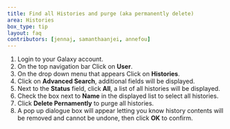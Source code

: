 ```yaml
---
title: Find all Histories and purge (aka permanently delete)
area: Histories      
box_type: tip
layout: faq          
contributors: [jennaj, samanthaanjei, annefou]
---
```

1. Login to your Galaxy account.
2. On the top navigation bar Click on **User**. 
3. On the drop down menu that appears Click on **Histories**.
4. Click on **Advanced Search**, additional fields will be displayed. 
5. Next to the **Status** field, click **All**, a list of all histories will be displayed.
6. Check the box next to **Name** in the displayed list to select all histories.
7. Click **Delete Pernamently** to purge all histories.
8. A pop up dialogue box will appear letting you know history contents will be removed and cannot be undone, then click **OK** to confirm.
